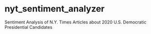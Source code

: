 # nyt_sentiment_analyzer
Sentiment Analysis of N.Y. Times Articles about 2020 U.S. Democratic Presidential Candidates
